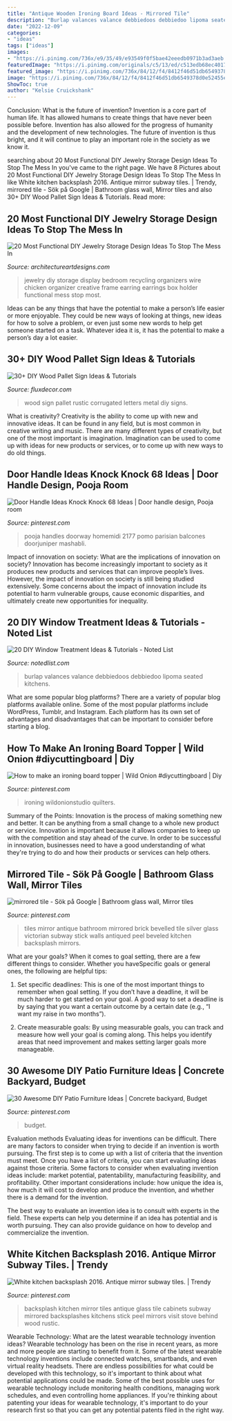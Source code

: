 ```yaml
---
title: "Antique Wooden Ironing Board Ideas - Mirrored Tile"
description: "Burlap valances valance debbiedoos debbiedoo lipoma seated kitchens"
date: "2022-12-09"
categories:
- "ideas"
tags: ["ideas"]
images:
- "https://i.pinimg.com/736x/e9/35/49/e93549f0f5bae42eeedb0971b3ad3aeb.jpg"
featuredImage: "https://i.pinimg.com/originals/c5/13/ed/c513edb68ec40170338eb3817d972406.jpg"
featured_image: "https://i.pinimg.com/736x/84/12/f4/8412f46d51db6549378d0e52455eeaa3--antique-mirror-tiles-downstairs-loo.jpg"
image: "https://i.pinimg.com/736x/84/12/f4/8412f46d51db6549378d0e52455eeaa3--antique-mirror-tiles-downstairs-loo.jpg"
ShowToc: true
author: "Kelsie Cruickshank"
---
```



Conclusion: What is the future of invention?
Invention is a core part of human life. It has allowed humans to create things that have never been possible before. Invention has also allowed for the progress of humanity and the development of new technologies. The future of invention is thus bright, and it will continue to play an important role in the society as we know it.

	

		
searching about 20 Most Functional DIY Jewelry Storage Design Ideas To Stop The Mess In you've came to the right page. We have 8 Pictures about 20 Most Functional DIY Jewelry Storage Design Ideas To Stop The Mess In like White kitchen backsplash 2016. Antique mirror subway tiles. | Trendy, mirrored tile - Sök på Google | Bathroom glass wall, Mirror tiles and also 30+ DIY Wood Pallet Sign Ideas &amp; Tutorials. Read more:
		
    
## 20 Most Functional DIY Jewelry Storage Design Ideas To Stop The Mess In

<img loading=lazy src="http://www.architectureartdesigns.com/wp-content/uploads/2015/01/17.jpg" onerror="this.onerror=null;this.src='https://tse1.mm.bing.net/th?id=OIP.CN-gwWs4kPHjpAbp5K_IlQHaI4&amp;pid=15.1';" alt="20 Most Functional DIY Jewelry Storage Design Ideas To Stop The Mess In">

_Source: architectureartdesigns.com_

>jewelry diy storage display bedroom recycling organizers wire chicken organizer creative frame earring earrings box holder functional mess stop most. 

	

Ideas can be any things that have the potential to make a person’s life easier or more enjoyable. They could be new ways of looking at things, new ideas for how to solve a problem, or even just some new words to help get someone started on a task. Whatever idea it is, it has the potential to make a person’s day a lot easier.

    
## 30+ DIY Wood Pallet Sign Ideas &amp; Tutorials

<img loading=lazy src="http://fluxdecor.com/wp-content/uploads/2016/11/wood-pallet-signs/24-wood-pallet-signs.jpg" onerror="this.onerror=null;this.src='https://tse1.mm.bing.net/th?id=OIP.RRI45ciKOfXgt_cMn4DOygHaFi&amp;pid=15.1';" alt="30+ DIY Wood Pallet Sign Ideas &amp; Tutorials">

_Source: fluxdecor.com_

>wood sign pallet rustic corrugated letters metal diy signs. 

	

What is creativity?
Creativity is the ability to come up with new and innovative ideas. It can be found in any field, but is most common in creative writing and music. There are many different types of creativity, but one of the most important is imagination. Imagination can be used to come up with ideas for new products or services, or to come up with new ways to do old things.

    
## Door Handle Ideas Knock Knock 68 Ideas | Door Handle Design, Pooja Room

<img loading=lazy src="https://i.pinimg.com/736x/e9/35/49/e93549f0f5bae42eeedb0971b3ad3aeb.jpg" onerror="this.onerror=null;this.src='https://tse2.mm.bing.net/th?id=OIP.NVSkmi-pE1Iie660K0mHPAAAAA&amp;pid=15.1';" alt="Door Handle Ideas Knock Knock 68 Ideas | Door handle design, Pooja room">

_Source: pinterest.com_

>pooja handles doorway homemidi 2177 pomo parisian balcones doorjuniper mashabli. 

	

Impact of innovation on society: What are the implications of innovation on society?
Innovation has become increasingly important to society as it produces new products and services that can improve people’s lives. However, the impact of innovation on society is still being studied extensively. Some concerns about the impact of innovation include its potential to harm vulnerable groups, cause economic disparities, and ultimately create new opportunities for inequality.

    
## 20 DIY Window Treatment Ideas &amp; Tutorials - Noted List

<img loading=lazy src="https://notedlist.com/wp-content/uploads/2015/08/window-treatments/6-diy-window-treatment-ideas-tutorials.jpg" onerror="this.onerror=null;this.src='https://tse1.mm.bing.net/th?id=OIP.SIzNOEfDNZTM7_vIQEBhzQHaLH&amp;pid=15.1';" alt="20 DIY Window Treatment Ideas &amp; Tutorials - Noted List">

_Source: notedlist.com_

>burlap valances valance debbiedoos debbiedoo lipoma seated kitchens. 

	

What are some popular blog platforms?
There are a variety of popular blog platforms available online. Some of the most popular platforms include WordPress, Tumblr, and Instagram. Each platform has its own set of advantages and disadvantages that can be important to consider before starting a blog.

    
## How To Make An Ironing Board Topper | Wild Onion #diycuttingboard | Diy

<img loading=lazy src="https://i.pinimg.com/736x/37/5a/85/375a853f454c5e25113f88ef5a331ba3.jpg" onerror="this.onerror=null;this.src='https://tse4.mm.bing.net/th?id=OIP.R3DKrl_K7tnG4pWlUE8CEQHaJ3&amp;pid=15.1';" alt="How to make an ironing board topper | Wild Onion #diycuttingboard | Diy">

_Source: pinterest.com_

>ironing wildonionstudio quilters. 

	

Summary of the Points:
Innovation is the process of making something new and better. It can be anything from a small change to a whole new product or service. Innovation is important because it allows companies to keep up with the competition and stay ahead of the curve. In order to be successful in innovation, businesses need to have a good understanding of what they're trying to do and how their products or services can help others.

    
## Mirrored Tile - Sök På Google | Bathroom Glass Wall, Mirror Tiles

<img loading=lazy src="https://i.pinimg.com/736x/84/12/f4/8412f46d51db6549378d0e52455eeaa3--antique-mirror-tiles-downstairs-loo.jpg" onerror="this.onerror=null;this.src='https://tse2.mm.bing.net/th?id=OIP.FE5fl0kfMbhjLe2yft-oRAHaIc&amp;pid=15.1';" alt="mirrored tile - Sök på Google | Bathroom glass wall, Mirror tiles">

_Source: pinterest.com_

>tiles mirror antique bathroom mirrored brick bevelled tile silver glass victorian subway stick walls antiqued peel beveled kitchen backsplash mirrors. 

	

What are your goals?
When it comes to goal setting, there are a few different things to consider. Whether you haveSpecific goals or general ones, the following are helpful tips:
1. Set specific deadlines: This is one of the most important things to remember when goal setting. If you don’t have a deadline, it will be much harder to get started on your goal. A good way to set a deadline is by saying that you want a certain outcome by a certain date (e.g., “I want my raise in two months”).

2. Create measurable goals: By using measurable goals, you can track and measure how well your goal is coming along. This helps you identify areas that need improvement and makes setting larger goals more manageable.

    
## 30 Awesome DIY Patio Furniture Ideas | Concrete Backyard, Budget

<img loading=lazy src="https://i.pinimg.com/736x/8b/eb/7b/8beb7bd75a064b331a8fe977d8a275ab.jpg" onerror="this.onerror=null;this.src='https://tse2.mm.bing.net/th?id=OIP.8fY3co2X39CHQe6jWPiG-AHaLH&amp;pid=15.1';" alt="30 Awesome DIY Patio Furniture Ideas | Concrete backyard, Budget">

_Source: pinterest.com_

>budget. 

	

Evaluation methods
Evaluating ideas for inventions can be difficult. There are many factors to consider when trying to decide if an invention is worth pursuing. The first step is to come up with a list of criteria that the invention must meet. Once you have a list of criteria, you can start evaluating ideas against those criteria.
Some factors to consider when evaluating invention ideas include: market potential, patentability, manufacturing feasibility, and profitability. Other important considerations include: how unique the idea is, how much it will cost to develop and produce the invention, and whether there is a demand for the invention.

The best way to evaluate an invention idea is to consult with experts in the field. These experts can help you determine if an idea has potential and is worth pursuing. They can also provide guidance on how to develop and commercialize the invention.

    
## White Kitchen Backsplash 2016. Antique Mirror Subway Tiles. | Trendy

<img loading=lazy src="https://i.pinimg.com/originals/c5/13/ed/c513edb68ec40170338eb3817d972406.jpg" onerror="this.onerror=null;this.src='https://tse1.mm.bing.net/th?id=OIP.qpJynLf8XDqxLUeOzh3t8gHaJ4&amp;pid=15.1';" alt="White kitchen backsplash 2016. Antique mirror subway tiles. | Trendy">

_Source: pinterest.com_

>backsplash kitchen mirror tiles antique glass tile cabinets subway mirrored backsplashes kitchens stick peel mirrors visit stove behind wood rustic. 

	

Wearable Technology: What are the latest wearable technology invention ideas?
Wearable technology has been on the rise in recent years, as more and more people are starting to benefit from it. Some of the latest wearable technology inventions include connected watches, smartbands, and even virtual reality headsets. There are endless possibilities for what could be developed with this technology, so it's important to think about what potential applications could be made. Some of the best possible uses for wearable technology include monitoring health conditions, managing work schedules, and even controlling home appliances. If you're thinking about patenting your ideas for wearable technology, it's important to do your research first so that you can get any potential patents filed in the right way.

